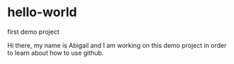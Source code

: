 # hello-world
first demo project

Hi there, my name is Abigail and I am working on this demo project in order to learn about how to use github.
